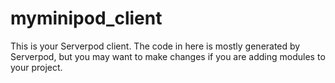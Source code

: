 # myminipod_client

This is your Serverpod client. The code in here is mostly generated by
Serverpod, but you may want to make changes if you are adding modules to your
project.
